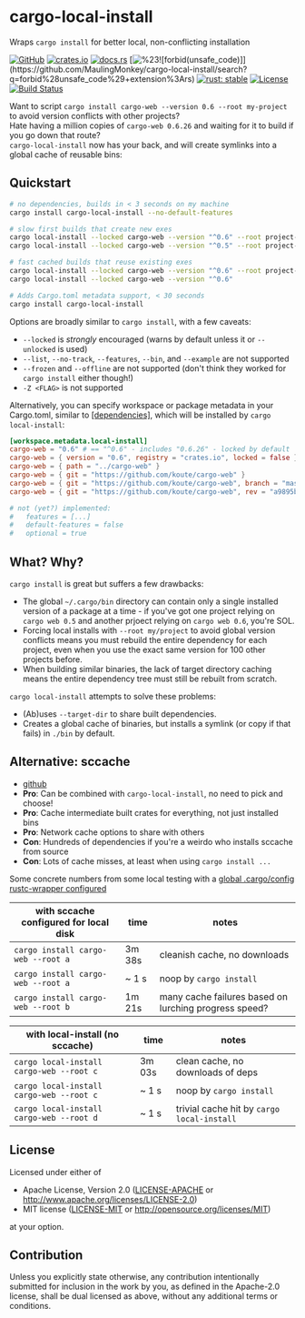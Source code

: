 # cargo-local-install

Wraps `cargo install` for better local, non-conflicting installation

[![GitHub](https://img.shields.io/github/stars/MaulingMonkey/cargo-local-install.svg?label=GitHub&style=social)](https://github.com/MaulingMonkey/cargo-local-install)
[![crates.io](https://img.shields.io/crates/v/cargo-local-install.svg)](https://crates.io/crates/cargo-local-install)
[![docs.rs](https://docs.rs/cargo-local-install/badge.svg)](https://docs.rs/cargo-local-install)
[![%23![forbid(unsafe_code)]](https://img.shields.io/github/search/MaulingMonkey/cargo-local-install/unsafe%2bextension%3Ars?color=green&label=%23![forbid(unsafe_code)])](https://github.com/MaulingMonkey/cargo-local-install/search?q=forbid%28unsafe_code%29+extension%3Ars)
[![rust: stable](https://img.shields.io/badge/rust-stable-yellow.svg)](https://gist.github.com/MaulingMonkey/c81a9f18811079f19326dac4daa5a359#minimum-supported-rust-versions-msrv)
[![License](https://img.shields.io/crates/l/cargo_local_install.svg)](https://github.com/MaulingMonkey/cargo-local-install)
[![Build Status](https://travis-ci.com/MaulingMonkey/cargo-local-install.svg?branch=master)](https://travis-ci.com/MaulingMonkey/cargo-local-install)

Want to script `cargo install cargo-web --version 0.6 --root my-project` to avoid version conflicts with other projects?<br>
Hate having a million copies of `cargo-web 0.6.26` and waiting for it to build if you go down that route?<br>
`cargo-local-install` now has your back, and will create symlinks into a global cache of reusable bins:

<h2 name="quickstart">Quickstart</h2>

```sh
# no dependencies, builds in < 3 seconds on my machine
cargo install cargo-local-install --no-default-features

# slow first builds that create new exes
cargo local-install --locked cargo-web --version "^0.6" --root project-a # symlinks project-a/bin/cargo-web.exe
cargo local-install --locked cargo-web --version "^0.5" --root project-b # symlinks project-b/bin/cargo-web.exe

# fast cached builds that reuse existing exes
cargo local-install --locked cargo-web --version "^0.6" --root project-c # symlinks project-c/bin/cargo-web.exe
cargo local-install --locked cargo-web --version "^0.6"                  # symlinks bin/cargo-web.exe

# Adds Cargo.toml metadata support, < 30 seconds
cargo install cargo-local-install
```

Options are broadly similar to `cargo install`, with a few caveats:
* `--locked` is *strongly* encouraged (warns by default unless it or `--unlocked` is used)
* `--list`, `--no-track`, `--features`, `--bin`, and `--example` are not supported
* `--frozen` and `--offline` are not supported (don't think they worked for `cargo install` either though!)
* `-Z <FLAG>` is not supported

Alternatively, you can specify workspace or package metadata in your Cargo.toml, similar to [[dependencies]](https://doc.rust-lang.org/cargo/reference/specifying-dependencies.html), which will be installed by `cargo local-install`:

```toml
[workspace.metadata.local-install]
cargo-web = "0.6" # == "^0.6" - includes "0.6.26" - locked by default
cargo-web = { version = "0.6", registry = "crates.io", locked = false } # `locked = false` ignores cargo-web's Cargo.lock
cargo-web = { path = "../cargo-web" }
cargo-web = { git = "https://github.com/koute/cargo-web" }
cargo-web = { git = "https://github.com/koute/cargo-web", branch = "master" }
cargo-web = { git = "https://github.com/koute/cargo-web", rev = "a9895bf536e8ac6a0806382886b7be90138f01f3" }

# not (yet?) implemented:
#   features = [...]
#   default-features = false
#   optional = true
```


<h2 name="what-why">What? Why?</h2>

`cargo install` is great but suffers a few drawbacks:
*   The global `~/.cargo/bin` directory can contain only a single installed
    version of a package at a time - if you've got one project relying on
    `cargo web 0.5` and another prjoect relying on `cargo web 0.6`, you're SOL.
*   Forcing local installs with `--root my/project` to avoid global version
    conflicts means you must rebuild the entire dependency for each project,
    even when you use the exact same version for 100 other projects before.
*   When building similar binaries, the lack of target directory caching means
    the entire dependency tree must still be rebuilt from scratch.

`cargo local-install` attempts to solve these problems:
*   (Ab)uses `--target-dir` to share built dependencies.
*   Creates a global cache of binaries, but installs a symlink (or copy if that fails) in `./bin` by default.



<h2 name="alternative-sccache">Alternative: sccache</h2>

* [github](https://github.com/mozilla/sccache)
* **Pro**: Can be combined with `cargo-local-install`, no need to pick and choose!
* **Pro**: Cache intermediate built crates for everything, not just installed bins
* **Pro**: Network cache options to share with others
* **Con**: Hundreds of dependencies if you're a weirdo who installs sccache from source
* **Con**: Lots of cache misses, at least when using `cargo install ...`

Some concrete numbers from some local testing with a [global .cargo/config rustc-wrapper configured](https://github.com/mozilla/sccache#usage)

| with sccache configured for local disk    | time   | notes |
| ----------------------------------------- | ------ | ----- |
| `cargo install cargo-web --root a`        | 3m 38s | cleanish cache, no downloads
| `cargo install cargo-web --root a`        | ~ 1 s  | noop by `cargo install`
| `cargo install cargo-web --root b`        | 1m 21s | many cache failures based on lurching progress speed?

| with local-install (no sccache)           | time   | notes |
| ----------------------------------------- | ------ | ----- |
| `cargo local-install cargo-web --root c`  | 3m 03s | clean cache, no downloads of deps
| `cargo local-install cargo-web --root c`  | ~ 1 s  | noop by `cargo install`
| `cargo local-install cargo-web --root d`  | ~ 1 s  | trivial cache hit by `cargo local-install`



<h2 name="license">License</h2>

Licensed under either of

* Apache License, Version 2.0 ([LICENSE-APACHE](LICENSE-APACHE) or http://www.apache.org/licenses/LICENSE-2.0)
* MIT license ([LICENSE-MIT](LICENSE-MIT) or http://opensource.org/licenses/MIT)

at your option.



<h2 name="contribution">Contribution</h2>

Unless you explicitly state otherwise, any contribution intentionally submitted
for inclusion in the work by you, as defined in the Apache-2.0 license, shall be
dual licensed as above, without any additional terms or conditions.
